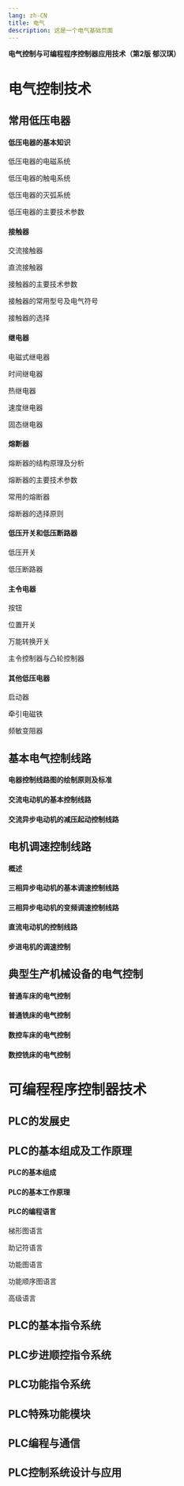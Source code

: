 ```yaml
---
lang: zh-CN
title: 电气
description: 这是一个电气基础页面
---
```


**电气控制与可编程程序控制器应用技术（第2版 郁汉琪）**

# 电气控制技术

## 常用低压电器

#### 低压电器的基本知识

低压电器的电磁系统

低压电器的触电系统

低压电器的灭弧系统

低压电器的主要技术参数

#### 接触器

交流接触器

直流接触器

接触器的主要技术参数

接触器的常用型号及电气符号

接触器的选择

#### 继电器

电磁式继电器

时间继电器

热继电器

速度继电器

固态继电器

#### 熔断器

熔断器的结构原理及分析

熔断器的主要技术参数

常用的熔断器

熔断器的选择原则

#### 低压开关和低压断路器

低压开关

低压断路器

#### 主令电器

按钮

位置开关

万能转换开关

主令控制器与凸轮控制器

#### 其他低压电器

启动器

牵引电磁铁

频敏变阻器

## 基本电气控制线路

#### 电器控制线路图的绘制原则及标准

#### 交流电动机的基本控制线路

#### 交流异步电动机的减压起动控制线路

## 电机调速控制线路

#### 概述

#### 三相异步电动机的基本调速控制线路

#### 三相异步电动机的变频调速控制线路

#### 直流电动机的控制线路

#### 步进电机的调速控制

## 典型生产机械设备的电气控制

#### 普通车床的电气控制

#### 普通铣床的电气控制

#### 数控车床的电气控制

#### 数控铣床的电气控制

# 可编程程序控制器技术

## PLC的发展史

## PLC的基本组成及工作原理

#### PLC的基本组成

#### PLC的基本工作原理

#### PLC的编程语言

梯形图语言

助记符语言

功能图语言

功能顺序图语言

高级语言

## PLC的基本指令系统

## PLC步进顺控指令系统

## PLC功能指令系统

## PLC特殊功能模块

## PLC编程与通信

## PLC控制系统设计与应用
